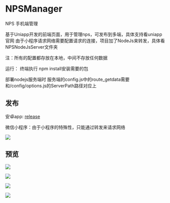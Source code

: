 # NPSManager
NPS 手机端管理

基于Uniapp开发的前端页面，用于管理nps，可发布到多端，具体支持看uniapp官网
由于小程序请求网络需要配置请求的连接，项目加了NodeJs来转发，具体看NPSNodeJsServer文件夹


注：所有的配置都存放在本地，中间不存放任何数据

运行：
终端执行 npm install安装需要的包


部署nodejs服务端时
服务端的config.js中的route_getdata需要和/config/options.js的ServerPath路径对应上

## 发布
安卓app:
[release](https://github.com/Lijinghan9611/NPSManager/releases/tag/Latest)

微信小程序：由于小程序的特殊性，只能通过转发来请求网络

![](https://raw.githubusercontent.com/Lijinghan9611/NPSManager/main/dist/weixin.png)

## 预览
![](https://raw.githubusercontent.com/Lijinghan9611/NPSManager/main/dist/preview1.png)

![](https://raw.githubusercontent.com/Lijinghan9611/NPSManager/main/dist/preview2.jpg)

![](https://raw.githubusercontent.com/Lijinghan9611/NPSManager/main/dist/preview3.jpg)

![](https://raw.githubusercontent.com/Lijinghan9611/NPSManager/main/dist/preview4.jpg)
